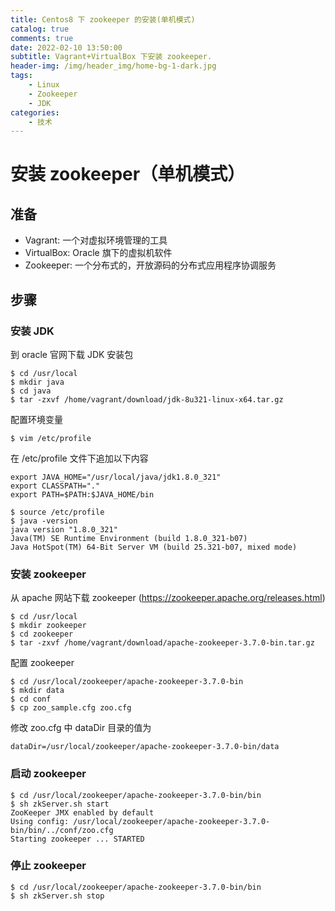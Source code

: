 ```yaml
---
title: Centos8 下 zookeeper 的安装(单机模式)
catalog: true
comments: true
date: 2022-02-10 13:50:00
subtitle: Vagrant+VirtualBox 下安装 zookeeper.
header-img: /img/header_img/home-bg-1-dark.jpg
tags:
    - Linux
    - Zookeeper
    - JDK
categories:
    - 技术
---
```


# 安装 zookeeper（单机模式）

## 准备

- Vagrant: 一个对虚拟环境管理的工具
- VirtualBox: Oracle 旗下的虚拟机软件
- Zookeeper: 一个分布式的，开放源码的分布式应用程序协调服务

## 步骤

### 安装 JDK

到 oracle 官网下载 JDK 安装包

```shell
$ cd /usr/local
$ mkdir java
$ cd java
$ tar -zxvf /home/vagrant/download/jdk-8u321-linux-x64.tar.gz
```

配置环境变量
```shell
$ vim /etc/profile
```

在 /etc/profile 文件下追加以下内容
```
export JAVA_HOME="/usr/local/java/jdk1.8.0_321"
export CLASSPATH="."
export PATH=$PATH:$JAVA_HOME/bin
```

```shell
$ source /etc/profile
$ java -version
java version "1.8.0_321"
Java(TM) SE Runtime Environment (build 1.8.0_321-b07)
Java HotSpot(TM) 64-Bit Server VM (build 25.321-b07, mixed mode)
```
### 安装 zookeeper

从 apache 网站下载 zookeeper (https://zookeeper.apache.org/releases.html)

```shell
$ cd /usr/local
$ mkdir zookeeper
$ cd zookeeper
$ tar -zxvf /home/vagrant/download/apache-zookeeper-3.7.0-bin.tar.gz
```

配置 zookeeper

```shell
$ cd /usr/local/zookeeper/apache-zookeeper-3.7.0-bin
$ mkdir data
$ cd conf
$ cp zoo_sample.cfg zoo.cfg
```

修改 zoo.cfg 中 dataDir 目录的值为

```code
dataDir=/usr/local/zookeeper/apache-zookeeper-3.7.0-bin/data
```

### 启动 zookeeper

```shell
$ cd /usr/local/zookeeper/apache-zookeeper-3.7.0-bin/bin
$ sh zkServer.sh start
ZooKeeper JMX enabled by default
Using config: /usr/local/zookeeper/apache-zookeeper-3.7.0-bin/bin/../conf/zoo.cfg
Starting zookeeper ... STARTED
```

### 停止 zookeeper 

```shell
$ cd /usr/local/zookeeper/apache-zookeeper-3.7.0-bin/bin
$ sh zkServer.sh stop
```



